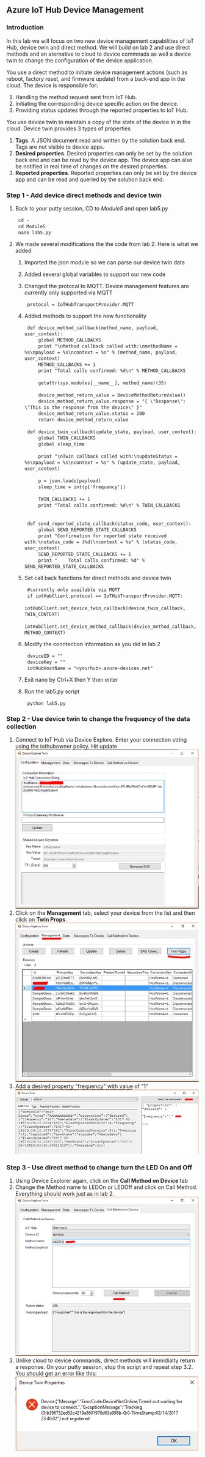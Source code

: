 ## Azure IoT Hub Device Management

### Introduction
In this lab we will focus on two new device management capabilities of IoT Hub, device twin and direct method. We will build on lab 2 and use direct methods and an aternative to cloud to device commnads as well a device twin to change the configuration of the device application.

You use a direct method to initiate device management actions (such as reboot, factory reset, and firmware update) from a back-end app in the cloud. The device is responsible for:

1. Handling the method request sent from IoT Hub.
2. Initiating the corresponding device specific action on the device.
3. Providing status updates through the reported properties to IoT Hub.

You use device twin to maintain a copy of the state of the device in in the cloud. Device twin provides 3 types of properties

1. **Tags**. A JSON document read and written by the solution back end. Tags are not visible to device apps.
2. **Desired properties**. Desired properties can only be set by the solution back end and can be read by the device app. The device app can also be notified in real time of changes on the desired properties.
3. **Reported properties**. Reported properties can only be set by the device app and can be read and queried by the solution back end.

### Step 1 - Add device direct methods and device twin

1. Back to your putty session, CD to *Module5* and open lab5.py 

        cd -
        cd Module5
        nano lab5.py

2. We made several modifications the the code from lab 2. Here is what we added

    1. Imported the json module so we can parse our device twin data
    2. Added several global variables to support our new code
    3. Changed the protocal to MQTT. Device management features are currently only supported via MQTT
    
            protocol = IoTHubTransportProvider.MQTT

    4. Added methods to support the new functionality 

            def device_method_callback(method_name, payload, user_context):
                global METHOD_CALLBACKS
                print "\nMethod callback called with:\nmethodName = %s\npayload = %s\ncontext = %s" % (method_name, payload, user_context)
                METHOD_CALLBACKS += 1
                print "Total calls confirmed: %d\n" % METHOD_CALLBACKS

                getattr(sys.modules[__name__], method_name)(35)

                device_method_return_value = DeviceMethodReturnValue()
                device_method_return_value.response = "{ \"Response\": \"This is the response from the device\" }"
                device_method_return_value.status = 200
                return device_method_return_value

            def device_twin_callback(update_state, payload, user_context):
                global TWIN_CALLBACKS
                global sleep_time

                print "\nTwin callback called with:\nupdateStatus = %s\npayload = %s\ncontext = %s" % (update_state, payload, user_context)
      
                p = json.loads(payload)
                sleep_time = int(p['frequency']) 
    
                TWIN_CALLBACKS += 1
                print "Total calls confirmed: %d\n" % TWIN_CALLBACKS


            def send_reported_state_callback(status_code, user_context):
                global SEND_REPORTED_STATE_CALLBACKS
                print "Confirmation for reported state received with:\nstatus_code = [%d]\ncontext = %s" % (status_code, user_context)
                SEND_REPORTED_STATE_CALLBACKS += 1
                print "    Total calls confirmed: %d" % SEND_REPORTED_STATE_CALLBACKS

    5. Set call back functions for direct methods and device twin

            #currently only available via MQTT
            if iotHubClient.protocol == IoTHubTransportProvider.MQTT:
                iotHubClient.set_device_twin_callback(device_twin_callback, TWIN_CONTEXT)
                iotHubClient.set_device_method_callback(device_method_callback, METHOD_CONTEXT)

    6. Modify the conntection information as you did in lab 2
            
            deviceID = ""
            deviceKey = ""
            iotHubHostName = "<yourhub>.azure-devices.net"  
    7. Exit nano by Ctrl+X then Y then enter
    8. Run the lab5.py script
   
            python lab5.py

### Step 2 - Use device twin to change the frequency of the data collection

1. Connect to IoT Hub via Device Explore. Enter your connection string using the iothubowner policy. Hit update
![Device Explorer](/images/m52.1.PNG)  
2. Click on the **Management** tab, select your device from the list and then click on **Twin Props**.
![Device Explorer](/images/m52.2.PNG)  
2. Add a desired property "frequency" with value of "1"
![Device Explorer](/images/m52.3.PNG)  

### Step 3 - Use direct method to change turn the LED On and Off

1. Using Device Explorer again, click on the **Call Method on Device** tab
2. Change the Method name to LEDOn or LEDOff and click on Call Method. Everything should work just as in lab 2.
![Device Explorer](/images/m53.2.PNG)  
3. Unlike cloud to device commands, direct methods will immidialty return a response. On your putty session, stop the script and repeat step 3.2. You should get an error like this:
![Device Explorer](/images/m53.3.PNG)  